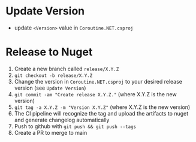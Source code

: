 Update Version
==========
* update `<Version>` value in `Coroutine.NET.csproj`

Release to Nuget
==========
1. Create a new branch called `release/X.Y.Z`
2. `git checkout -b release/X.Y.Z`
3. Change the version in `Coroutine.NET.csproj` to your desired release version (see `Update Version`)
4. `git commit -am "Create release X.Y.Z."` (where X.Y.Z is the new version)
5. `git tag -a X.Y.Z -m "Version X.Y.Z"` (where X.Y.Z is the new version)
6. The CI pipeline will recognize the tag and upload the artifacts to nuget and generate changelog automatically
7. Push to github with `git push && git push --tags`
8. Create a PR to merge to main
